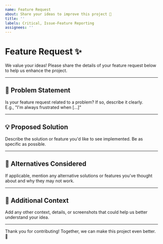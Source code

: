 ```yaml
---
name: Feature Request
about: Share your ideas to improve this project 🚀
title: ''
labels: Critical, Issue-Feature Reporting
assignees: ''
---
```


# Feature Request ✨

We value your ideas! Please share the details of your feature request below to help us enhance the project.

---

## 📝 Problem Statement
Is your feature request related to a problem? If so, describe it clearly.  
E.g., "I'm always frustrated when [...]"

---

## 💡 Proposed Solution
Describe the solution or feature you'd like to see implemented. Be as specific as possible.

---

## 🔄 Alternatives Considered
If applicable, mention any alternative solutions or features you've thought about and why they may not work.

---

## 📸 Additional Context
Add any other context, details, or screenshots that could help us better understand your idea.

---

Thank you for contributing! Together, we can make this project even better. 💪
